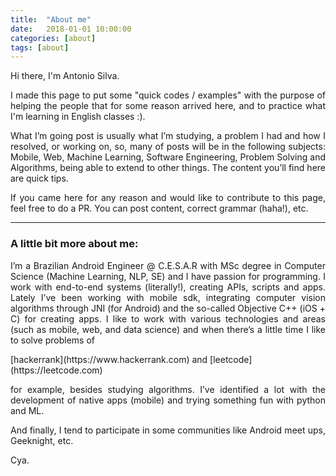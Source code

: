 ```yaml
---
title:  "About me"
date:   2018-01-01 10:00:00
categories: [about]
tags: [about]
---
```


<p style="text-align: justify; font-family: -apple-system, BlinkMacSystemFont, sans-serif;" >Hi there, I'm Antonio Silva.</p>

<p style="text-align: justify; font-family: -apple-system, BlinkMacSystemFont, sans-serif;" >I made this page to put some "quick codes / examples" with the purpose of helping the people that for some reason arrived here, and to practice what I'm learning in English classes :).</p> 

<p style="text-align: justify; font-family: -apple-system, BlinkMacSystemFont, sans-serif;" >What I’m going post is usually what I’m studying, a problem I had and how I resolved, or working on, so, many of posts will be in the following subjects: Mobile, Web, Machine Learning, Software Engineering, Problem Solving and Algorithms, being able to extend to other things. The content you’ll find here are quick tips.</p>

<p style="text-align: justify; font-family: -apple-system, BlinkMacSystemFont, sans-serif;" >If you came here for any reason and would like to contribute to this page, feel free to do a PR. You can post content, correct grammar (haha!), etc.</p>

---

### A little bit more about me:

<p style="text-align: justify; font-family: -apple-system, BlinkMacSystemFont, sans-serif;" >I’m a Brazilian Android Engineer @ C.E.S.A.R with MSc degree in Computer Science (Machine Learning, NLP, SE) and I have passion for programming. I work with end-to-end systems (literally!), creating APIs, scripts and apps. Lately I’ve been working with mobile sdk, integrating computer vision algorithms through JNI (for Android) and the so-called Objective C++ (iOS + C) for creating apps. I like to work with various technologies and areas (such as mobile, web, and data science) and when there’s a little time I like to solve problems of</p> [hackerrank](https://www.hackerrank.com) and [leetcode](https://leetcode.com) <p style="text-align: justify; font-family: -apple-system, BlinkMacSystemFont, sans-serif;" >for example, besides studying algorithms. I’ve identified a lot with the development of native apps (mobile) and trying something fun with python and ML.</p>

<p style="text-align: justify; font-family: -apple-system, BlinkMacSystemFont, sans-serif;" >And finally, I tend to participate in some communities like Android meet ups, Geeknight, etc.</p>

Cya.
